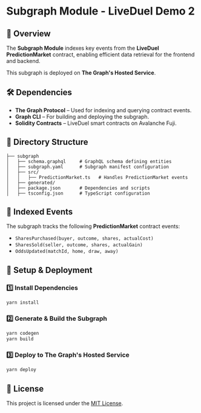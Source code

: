 # Subgraph Module - LiveDuel Demo 2

## 📜 Overview
The **Subgraph Module** indexes key events from the **LiveDuel PredictionMarket** contract, enabling efficient data retrieval for the frontend and backend.

This subgraph is deployed on **The Graph's Hosted Service**.

## 🛠 Dependencies
- **The Graph Protocol** – Used for indexing and querying contract events.
- **Graph CLI** – For building and deploying the subgraph.
- **Solidity Contracts** – LiveDuel smart contracts on Avalanche Fuji.

## 📂 Directory Structure
```
├── subgraph
│   ├── schema.graphql     # GraphQL schema defining entities
│   ├── subgraph.yaml      # Subgraph manifest configuration
│   ├── src/
│   │   ├── PredictionMarket.ts   # Handles PredictionMarket events
│   ├── generated/
│   ├── package.json       # Dependencies and scripts
│   ├── tsconfig.json      # TypeScript configuration
```

## 🔑 Indexed Events
The subgraph tracks the following **PredictionMarket** contract events:
- `SharesPurchased(buyer, outcome, shares, actualCost)`
- `SharesSold(seller, outcome, shares, actualGain)`
- `OddsUpdated(matchId, home, draw, away)`

## 🚀 Setup & Deployment

### 1️⃣ Install Dependencies
```bash
yarn install
```

### 2️⃣ Generate & Build the Subgraph
```bash
yarn codegen
yarn build
```

### 3️⃣ Deploy to The Graph's Hosted Service
```bash
yarn deploy
```

## 📄 License
This project is licensed under the [MIT License](LICENSE).
